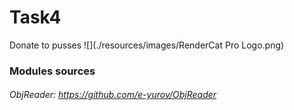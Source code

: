 # Task4
Donate to pusses
![](./resources/images/RenderCat Pro Logo.png)

### Modules sources
###### ObjReader: https://github.com/e-yurov/ObjReader
